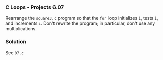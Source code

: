 ### C Loops - Projects 6.07

Rearrange the ```square3.c``` program so that the ```for``` loop initializes ```i```, tests ```i```, and increments ```i```.
Don't rewrite the program; in particular, don't use any multiplications.

### Solution

See ```07.c```
